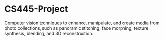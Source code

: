 # CS445-Project
Computer vision techniques to enhance, manipulate, and create media from photo collections, such as panoramic stitching, face morphing, texture synthesis, blending, and 3D reconstruction.
